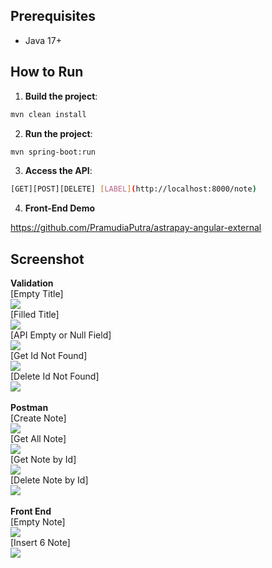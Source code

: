 ## Prerequisites

- Java 17+
  

## How to Run

1. **Build the project**:

```bash
mvn clean install
```
2. **Run the project**:

```bash
mvn spring-boot:run
```

3. **Access the API**:

```bash
[GET][POST][DELETE] [LABEL](http://localhost:8000/note)
```
4. **Front-End Demo**

https://github.com/PramudiaPutra/astrapay-angular-external

## Screenshot
**Validation**
<br>
[Empty Title]
<br>
<img src="screenshot/validation1.png">
<br>
[Filled Title]
<br>
<img src="screenshot/validation2.png">
<br>
[API Empty or Null Field]
<br>
<img src="screenshot/validation3.png">
<br>
[Get Id Not Found]
<br>
<img src="screenshot/validation_postman_get_by_id.png">
<br>
[Delete Id Not Found]
<br>
<img src="screenshot/validation_postman_delete_by_id.png">
<br>
<br>
**Postman**
<br>
[Create Note]
<br>
<img src="screenshot/postman_create.png">
<br>
[Get All Note]
<br>
<img src="screenshot/postman_get_all.png">
<br>
[Get Note by Id]
<br>
<img src="screenshot/postman_get_by_id.png">
<br>
[Delete Note by Id]
<br>
<img src="screenshot/postman_delete_by_id.png">
<br>
<br>
**Front End**
<br>
[Empty Note]
<br>
<img src="screenshot/front_end_empty.png">
<br>
[Insert 6 Note]
<br>
<img src="screenshot/front_end_items.png">
